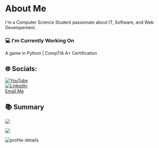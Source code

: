 


# About Me

I'm a Computer Science Student passionate about IT,  Software, and Web Developement.

### 💻 I'm Currently Working On
A game in Python | CompTIA A+ Certification


## 🌐 Socials:
[![YouTube](https://img.shields.io/badge/YouTube-%23FF0000.svg?logo=YouTube&logoColor=white)](https://youtube.com/@UCg-dv6FGCvKCbwPbahxqMzQ) </br>
[![LinkedIn](https://img.shields.io/badge/LinkedIn-%230077B5.svg?logo=linkedin&logoColor=white)](https://linkedin.com/in/thomas-j-waller) </br>
[Email Me](tjwaller0328@gmail.com)

<!--
### 📊 GitHub Stats
(https://github-readme-stats.vercel.app/api?username=tjwaller&show_icons=true&theme=radical)
-->

## 📚 Summary


![](https://github-readme-stats.vercel.app/api/top-langs/?username=tjwaller&theme=dark&hide_border=false&include_all_commits=false&count_private=false&layout=compact) </br>

![](https://github-readme-streak-stats.herokuapp.com/?user=tjwaller&theme=dark&hide_border=false)<br/>

![profile-details](https://github.com/tjwaller/tjwaller/assets/120071141/fe41aae2-841c-4d8f-8f14-194ec8aa1fbb)<svg xmlns="http://www.w3.org/2000/svg" width="700" height="200" viewBox="0 0 700 200">

